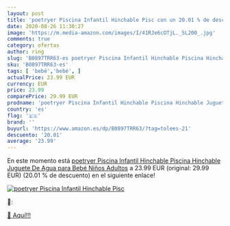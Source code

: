```yaml
---
layout: post
title: 'poetryer Piscina Infantil Hinchable Pisc con un 20.01 % de descuento'
date: 2020-08-26 11:30:27
image: 'https://m.media-amazon.com/images/I/41RJe6cOTjL._SL200_.jpg'
comments: true
category: ofertas
author: ring
slug: 'B0897TRR63-es poetryer Piscina Infantil Hinchable Piscina Hinchable...'
sku: 'B0897TRR63-es'
tags: [ 'bebé','bebé', ]
actualPrice: 23.99 EUR
currency: EUR
price: 23.99
comparePrice: 29.99 EUR
prodname: 'poetryer Piscina Infantil Hinchable Piscina Hinchable Juguete De Agua para Bebé Niños Adultos'
country: 'es'
flag: '🇪🇸'
brand: ''
buyurl: 'https://www.amazon.es/dp/B0897TRR63/?tag=tolees-21'
descuento: '20.01'
average: '23.99'
---
```


En este momento está [poetryer Piscina Infantil Hinchable Piscina Hinchable Juguete De Agua para Bebé Niños Adultos](https://www.amazon.es/dp/B0897TRR63/?tag=tolees-21) a 23.99 EUR (original: 29.99 EUR) (20.01 %  de descuento) en el siguiente enlace!

[![poetryer Piscina Infantil Hinchable Pisc](https://m.media-amazon.com/images/I/41RJe6cOTjL._SL200_.jpg)](https://www.amazon.es/dp/B0897TRR63/?tag=tolees-21)

🔎:


[🛒 Aquí!!!](https://www.amazon.es/dp/B0897TRR63/?tag=tolees-21)
